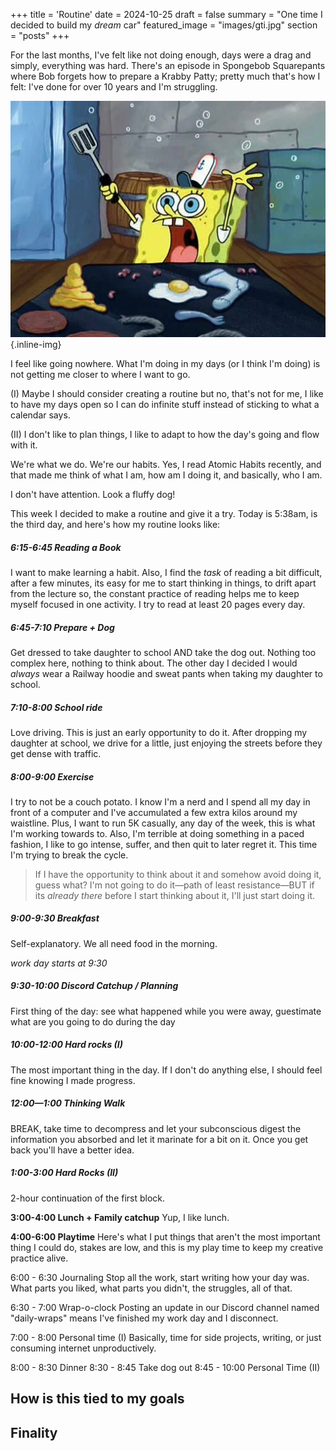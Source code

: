 +++
title = 'Routine'
date = 2024-10-25
draft = false
summary = "One time I decided to build my _dream_ car"
featured_image = "images/gti.jpg"
section = "posts"
+++

<p class="large">For the last months, I've felt like not doing enough, days were a drag and simply, everything was hard. There's an episode in Spongebob Squarepants where Bob forgets how to prepare a Krabby Patty; pretty much that's how I felt: I've done for over 10 years and I'm struggling.</p>

![image alt test](images/spongebob.png)
{.inline-img}

I feel like going nowhere. What I'm doing in my days (or I think I'm doing) is not getting me closer to where I want to go.

(I) Maybe I should consider creating a routine but no, that's not for me, I like to have my days open so I can do infinite stuff instead of sticking to what a calendar says.

(II) I don't like to plan things, I like to adapt to how the day's going and flow with it.

We're what we do. We're our habits. Yes, I read Atomic Habits recently, and that made me think of what I am, how am I doing it, and basically, who I am.

I don't have attention. Look a fluffy dog!

This week I decided to make a routine and give it a try. Today is 5:38am, is the third day, and here's how my routine looks like:

##### 6:15-6:45 Reading a Book

I want to make learning a habit. Also, I find the _task_ of reading a bit difficult, after a few minutes, its easy for me to start thinking in things, to drift apart from the lecture so, the constant practice of reading helps me to keep myself focused in one activity. I try to read at least 20 pages every day.

##### 6:45-7:10 Prepare + Dog

Get dressed to take daughter to school AND take the dog out. Nothing too complex here, nothing to think about. The other day I decided I would _always_ wear a Railway hoodie and sweat pants when taking my daughter to school.

##### 7:10-8:00 School ride

Love driving. This is just an early opportunity to do it. After dropping my daughter at school, we drive for a little, just enjoying the streets before they get dense with traffic.

##### 8:00-9:00 Exercise

I try to not be a couch potato. I know I'm a nerd and I spend all my day in front of a computer and I've accumulated a few extra kilos around my waistline. Plus, I want to run 5K casually, any day of the week, this is what I'm working towards to.
Also, I'm terrible at doing something in a paced fashion, I like to go intense, suffer, and then quit to later regret it. This time I'm trying to break the cycle.

> If I have the opportunity to think about it and somehow avoid doing it, guess what? I'm not going to do it—path of least resistance—BUT if its _already there_ before I start thinking about it, I'll just start doing it.

##### 9:00-9:30 Breakfast

Self-explanatory. We all need food in the morning.

_work day starts at 9:30_

##### 9:30-10:00 Discord Catchup / Planning

First thing of the day: see what happened while you were away, guestimate what are you going to do during the day

##### 10:00-12:00 Hard rocks (I)

The most important thing in the day. If I don't do anything else, I should feel fine knowing I made progress.

##### 12:00—1:00 Thinking Walk

BREAK, take time to decompress and let your subconscious digest the information you absorbed and let it marinate for a bit on it. Once you get back you'll have a better idea.

##### 1:00-3:00 Hard Rocks (II)

2-hour continuation of the first block.

**3:00-4:00 Lunch + Family catchup**
Yup, I like lunch.

**4:00-6:00 Playtime**
Here's what I put things that aren't the most important thing I could do, stakes are low, and this is my play time to keep my creative practice alive.

6:00 - 6:30 Journaling
Stop all the work, start writing how your day was. What parts you liked, what parts you didn't, the struggles, all of that.

6:30 - 7:00 Wrap-o-clock
Posting an update in our Discord channel named "daily-wraps" means I've finished my work day and I disconnect.

7:00 - 8:00 Personal time (I)
Basically, time for side projects, writing, or just consuming internet unproductively.

8:00 - 8:30 Dinner
8:30 - 8:45 Take dog out
8:45 - 10:00 Personal Time (II)

## How is this tied to my goals

## Finality
